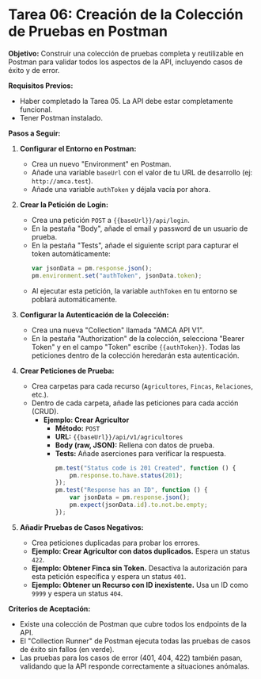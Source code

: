 # Tarea 06: Creación de la Colección de Pruebas en Postman

**Objetivo:** Construir una colección de pruebas completa y reutilizable en Postman para validar todos los aspectos de la API, incluyendo casos de éxito y de error.

**Requisitos Previos:**
* Haber completado la Tarea 05. La API debe estar completamente funcional.
* Tener Postman instalado.

**Pasos a Seguir:**

1.  **Configurar el Entorno en Postman:**
    * Crea un nuevo "Environment" en Postman.
    * Añade una variable `baseUrl` con el valor de tu URL de desarrollo (ej: `http://amca.test`).
    * Añade una variable `authToken` y déjala vacía por ahora.

2.  **Crear la Petición de Login:**
    * Crea una petición `POST` a `{{baseUrl}}/api/login`.
    * En la pestaña "Body", añade el email y password de un usuario de prueba.
    * En la pestaña "Tests", añade el siguiente script para capturar el token automáticamente:
        ```javascript
        var jsonData = pm.response.json();
        pm.environment.set("authToken", jsonData.token);
        ```
    * Al ejecutar esta petición, la variable `authToken` en tu entorno se poblará automáticamente.

3.  **Configurar la Autenticación de la Colección:**
    * Crea una nueva "Collection" llamada "AMCA API V1".
    * En la pestaña "Authorization" de la colección, selecciona "Bearer Token" y en el campo "Token" escribe `{{authToken}}`. Todas las peticiones dentro de la colección heredarán esta autenticación.

4.  **Crear Peticiones de Prueba:**
    * Crea carpetas para cada recurso (`Agricultores`, `Fincas`, `Relaciones`, etc.).
    * Dentro de cada carpeta, añade las peticiones para cada acción (CRUD).
        * **Ejemplo: Crear Agricultor**
            * **Método:** `POST`
            * **URL:** `{{baseUrl}}/api/v1/agricultores`
            * **Body (raw, JSON):** Rellena con datos de prueba.
            * **Tests:** Añade aserciones para verificar la respuesta.
                ```javascript
                pm.test("Status code is 201 Created", function () {
                    pm.response.to.have.status(201);
                });
                pm.test("Response has an ID", function () {
                    var jsonData = pm.response.json();
                    pm.expect(jsonData.id).to.not.be.empty;
                });
                ```

5.  **Añadir Pruebas de Casos Negativos:**
    * Crea peticiones duplicadas para probar los errores.
    * **Ejemplo: Crear Agricultor con datos duplicados.** Espera un status `422`.
    * **Ejemplo: Obtener Finca sin Token.** Desactiva la autorización para esta petición específica y espera un status `401`.
    * **Ejemplo: Obtener un Recurso con ID inexistente.** Usa un ID como `9999` y espera un status `404`.

**Criterios de Aceptación:**
* Existe una colección de Postman que cubre todos los endpoints de la API.
* El "Collection Runner" de Postman ejecuta todas las pruebas de casos de éxito sin fallos (en verde).
* Las pruebas para los casos de error (401, 404, 422) también pasan, validando que la API responde correctamente a situaciones anómalas.